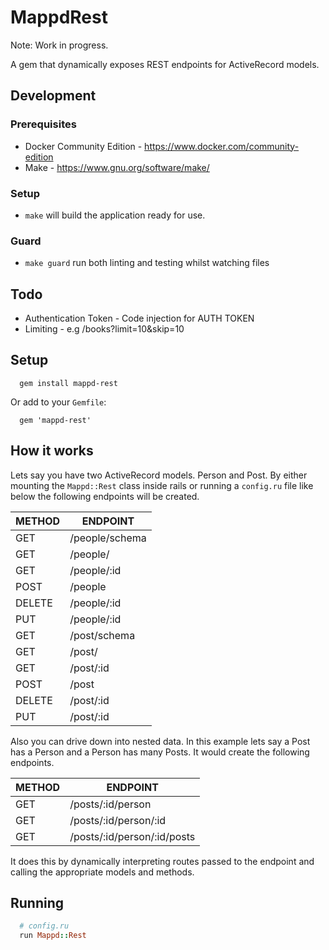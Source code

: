 # MappdRest

Note: Work in progress.

A gem that dynamically exposes REST endpoints for ActiveRecord models.

## Development

### Prerequisites

* Docker Community Edition - https://www.docker.com/community-edition
* Make - https://www.gnu.org/software/make/

### Setup

* `make` will build the application ready for use.

### Guard

* `make guard` run both linting and testing whilst watching files

## Todo

* Authentication Token - Code injection for AUTH TOKEN
* Limiting - e.g /books?limit=10&skip=10

## Setup

```
  gem install mappd-rest
```

Or add to your `Gemfile`:

```
  gem 'mappd-rest'
```

## How it works

Lets say you have two ActiveRecord models. Person and Post. By either mounting the `Mappd::Rest` class inside rails or running a `config.ru` file like below the following endpoints will be created.

| METHOD | ENDPOINT |
| --- | --- |
| GET | /people/schema |
| GET | /people/ |
| GET | /people/:id |
| POST | /people |
| DELETE | /people/:id |
| PUT | /people/:id |
| GET | /post/schema |
| GET | /post/ |
| GET | /post/:id |
| POST | /post |
| DELETE | /post/:id |
| PUT | /post/:id |

Also you can drive down into nested data. In this example lets say a Post has a Person and a Person has many Posts. It would create the following endpoints.


| METHOD | ENDPOINT |
| --- | --- |
| GET | /posts/:id/person |
| GET | /posts/:id/person/:id |
| GET | /posts/:id/person/:id/posts |

It does this by dynamically interpreting routes passed to the endpoint and calling the appropriate models and methods.

## Running

```ruby
  # config.ru
  run Mappd::Rest
```
